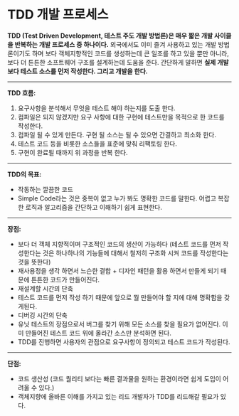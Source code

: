 TDD 개발 프로세스
=

**TDD (Test Driven Development, 테스트 주도 개발 방법론)은 매우 짧은 개발 사이클을 반복하는 개발 프로세스 중 하나이다.** 외국에서도 이미 즐겨 사용하고 있는 개발 방법론이기도 하며 보다 객체지향적인 코드를 생성하는데 큰 일조를 하고 있을 뿐만 아니라, 보다 더 튼튼한 소프트웨어 구조를 설계하는데 도움을 준다. 간단하게 말하면 **실제 개발보다 테스트 소스를 먼저 작성한다. 그리고 개발을 한다.**

----
**TDD 흐름:**

1. 요구사항을 분석해서 무엇을 테스트 해야 하는지를 도출 한다. 
2. 컴파일은 되지 않겠지만 요구 사항에 대한 구현에 테스트만을 목적으로 한 코드를 작성한다.
3. 컴파일 될 수 있게 만든다. 구현 될 소스는 될 수 있으면 간결하고 최소화 한다.
4. 테스트 코드 등을 비롯한 소스들을 표준에 맞춰 리팩토링 한다.
5. 구현이 완료될 때까지 위 과정을 반복 한다.

------
**TDD의 목표:**

- 작동하는 깔끔한 코드
- Simple Code라는 것은 중복이 없고 누가 봐도 명확한 코드를 말한다. 어렵고 복잡한 로직과 알고리즘을 간단하고 이해하기 쉽게 표현한다.

--------
**장점:**

-	보다 더 객체 지향적이며 구조적인 코드의 생산이 가능하다 (테스트 코드를 먼저 작성한다는 것은 하나하나의 기능들에 대해서 철저히 구조화 시켜 코드를 작성한다는 것을 뜻한다)
-	재사용정을 생각 하면서 느슨한 결합 + 디자인 패턴을 활용 하면서 만들게 되기 때문에 튼튼한 코드가 만들어진다.
-	재설계할 시간의 단축
-	테스트 코드를 먼저 작성 하기 때문에 앞으로 뭘 만들어야 할 지에 대해 명확함을 갖게된다.
-	디버깅 시간의 단축
-	유닛 테스트의 장점으로서 버그를 찾기 위해 모든 소스를 찾을 필요가 없어진다. 이미 만들어진 테스트 코드 위에 올라간 소스만 분석하면 된다.
-	TDD를 진행하면 사용자의 관점으로 요구사항이 정의되고 테스트 코드가 작성된다.

-----
**단점:**

- 코드 생산성 (코드 퀄리티 보다는 빠른 결과물을 원하는 환경이라면 쉽게 도입이 어려울 수 있다.)
- 객체지향에 올바른 이해를 가지고 있는 리드 개발자가 TDD를 리드해갈 필요가 있다.
<!--stackedit_data:
eyJoaXN0b3J5IjpbMTMyOTQ4MjI1N119
-->